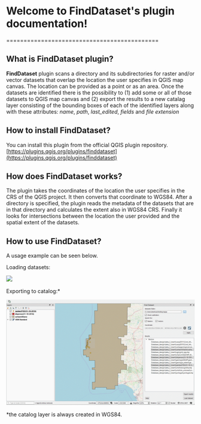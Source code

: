
# Welcome to FindDataset's plugin documentation!
============================================

## What is **FindDataset** plugin?

**FindDataset** plugin scans a directory and its subdirectories for raster and/or vector datasets that overlap the location the user specifies in QGIS map canvas. The location can be provided as a point or as an area. Once the datasets are identified there is the possibility to (1) add some or all of those datasets to QGIS map canvas and (2) export the results to a new catalag layer consisting of the bounding boxes of each of the identified layers along with these attributes: *name*, *path*, *last_edited*, *fields* and *file extension*

## How to install **FindDataset**?

You can install this plugin from the official QGIS plugin repository. [https://plugins.qgis.org/plugins/finddataset](https://plugins.qgis.org/plugins/finddataset) 

## How does **FindDataset** works?

The plugin takes the coordinates of the location the user specifies in the CRS of the QGIS project. It then converts that coordinate to WGS84. After a directory is specified, the plugin reads the metadata of the datasets that are in that directory and calculates the extent also in WGS84 CRS. Finally it looks for intersections between the location the user provided and the spatial extent of the datasets. 

## How to use **FindDataset**?

A usage example can be seen below.

Loading datasets:

![]( find_dataset.gif)



Exporting to catalog:*

![]( find_dataset_catalog.gif)



*the catalog layer is always created in WGS84.
